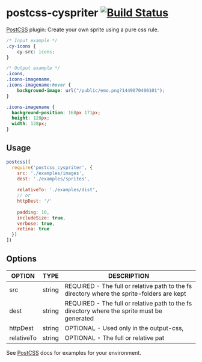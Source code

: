 # postcss-cyspriter [![Build Status][ci-img]][ci]

[PostCSS] plugin: Create your own sprite using a pure css rule.

[PostCSS]: https://github.com/postcss/postcss
[ci-img]:  https://travis-ci.org/GITHUB_NAME/PLUGIN_NAME.svg
[ci]:      https://travis-ci.org/GITHUB_NAME/PLUGIN_NAME

```css
/* Input example */
.cy-icons {
    cy-src: icons;
}
```

```css
/* Output example */
.icons,
.icons-imagename,
.icons-imagename:hover {
    background-image: url("/public/emo.png?1449070400101");
}

.icons-imagename {
  background-position: 168px 171px;
  height: 128px;
  width: 128px;
}
```

## Usage

```js
postcss([ 
  require('postcss_cyspriter', {
    src: './examples/images',
    dest: './examples/sprites',
    
    relativeTo: './examples/dist',
    // or
    httpDest: '/'
    
    padding: 10, 
    includeSize: true,
    verbose: true,
    retina: true
  }) 
])
```

## Options

| OPTION     	| TYPE   	| DESCRIPTION                                                                                 	|
|------------	|--------	|---------------------------------------------------------------------------------------------	|
| src        	| string 	| REQUIRED - The full or relative path to the fs directory where the sprite-folders are kept  	|
| dest       	| string 	| REQUIRED - The full or relative path to the fs directory where the sprite must be generated 	|
| httpDest   	| string 	| OPTIONAL - Used only in the output-css,                                                     	|
| relativeTo 	| string 	| OPTIONAL - The full or relative pat      

See [PostCSS] docs for examples for your environment.
